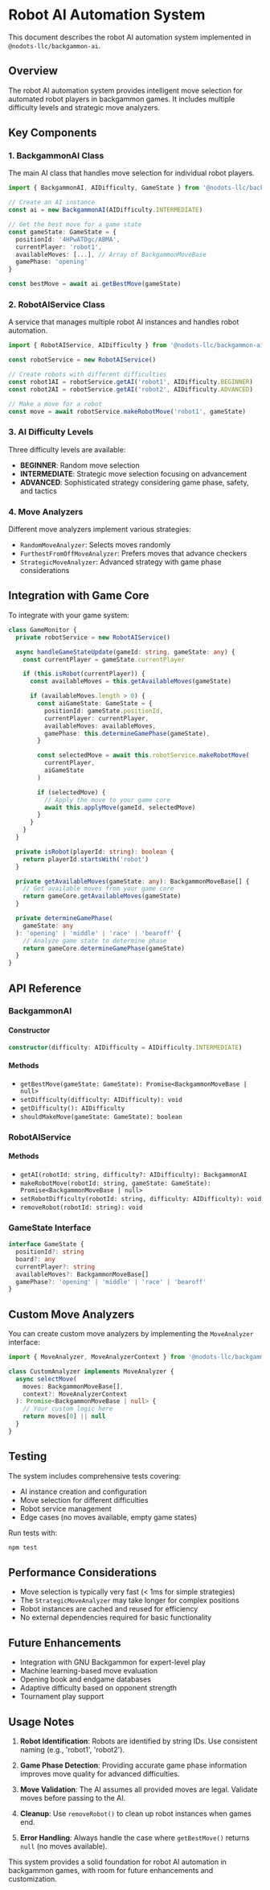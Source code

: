 # Robot AI Automation System

This document describes the robot AI automation system implemented in `@nodots-llc/backgammon-ai`.

## Overview

The robot AI automation system provides intelligent move selection for automated robot players in backgammon games. It includes multiple difficulty levels and strategic move analyzers.

## Key Components

### 1. BackgammonAI Class

The main AI class that handles move selection for individual robot players.

```typescript
import { BackgammonAI, AIDifficulty, GameState } from '@nodots-llc/backgammon-ai'

// Create an AI instance
const ai = new BackgammonAI(AIDifficulty.INTERMEDIATE)

// Get the best move for a game state
const gameState: GameState = {
  positionId: '4HPwATDgc/ABMA',
  currentPlayer: 'robot1',
  availableMoves: [...], // Array of BackgammonMoveBase
  gamePhase: 'opening'
}

const bestMove = await ai.getBestMove(gameState)
```

### 2. RobotAIService Class

A service that manages multiple robot AI instances and handles robot automation.

```typescript
import { RobotAIService, AIDifficulty } from '@nodots-llc/backgammon-ai'

const robotService = new RobotAIService()

// Create robots with different difficulties
const robot1AI = robotService.getAI('robot1', AIDifficulty.BEGINNER)
const robot2AI = robotService.getAI('robot2', AIDifficulty.ADVANCED)

// Make a move for a robot
const move = await robotService.makeRobotMove('robot1', gameState)
```

### 3. AI Difficulty Levels

Three difficulty levels are available:

- **BEGINNER**: Random move selection
- **INTERMEDIATE**: Strategic move selection focusing on advancement
- **ADVANCED**: Sophisticated strategy considering game phase, safety, and tactics

### 4. Move Analyzers

Different move analyzers implement various strategies:

- `RandomMoveAnalyzer`: Selects moves randomly
- `FurthestFromOffMoveAnalyzer`: Prefers moves that advance checkers
- `StrategicMoveAnalyzer`: Advanced strategy with game phase considerations

## Integration with Game Core

To integrate with your game system:

```typescript
class GameMonitor {
  private robotService = new RobotAIService()

  async handleGameStateUpdate(gameId: string, gameState: any) {
    const currentPlayer = gameState.currentPlayer

    if (this.isRobot(currentPlayer)) {
      const availableMoves = this.getAvailableMoves(gameState)

      if (availableMoves.length > 0) {
        const aiGameState: GameState = {
          positionId: gameState.positionId,
          currentPlayer: currentPlayer,
          availableMoves: availableMoves,
          gamePhase: this.determineGamePhase(gameState),
        }

        const selectedMove = await this.robotService.makeRobotMove(
          currentPlayer,
          aiGameState
        )

        if (selectedMove) {
          // Apply the move to your game core
          await this.applyMove(gameId, selectedMove)
        }
      }
    }
  }

  private isRobot(playerId: string): boolean {
    return playerId.startsWith('robot')
  }

  private getAvailableMoves(gameState: any): BackgammonMoveBase[] {
    // Get available moves from your game core
    return gameCore.getAvailableMoves(gameState)
  }

  private determineGamePhase(
    gameState: any
  ): 'opening' | 'middle' | 'race' | 'bearoff' {
    // Analyze game state to determine phase
    return gameCore.determineGamePhase(gameState)
  }
}
```

## API Reference

### BackgammonAI

#### Constructor

```typescript
constructor(difficulty: AIDifficulty = AIDifficulty.INTERMEDIATE)
```

#### Methods

- `getBestMove(gameState: GameState): Promise<BackgammonMoveBase | null>`
- `setDifficulty(difficulty: AIDifficulty): void`
- `getDifficulty(): AIDifficulty`
- `shouldMakeMove(gameState: GameState): boolean`

### RobotAIService

#### Methods

- `getAI(robotId: string, difficulty?: AIDifficulty): BackgammonAI`
- `makeRobotMove(robotId: string, gameState: GameState): Promise<BackgammonMoveBase | null>`
- `setRobotDifficulty(robotId: string, difficulty: AIDifficulty): void`
- `removeRobot(robotId: string): void`

### GameState Interface

```typescript
interface GameState {
  positionId?: string
  board?: any
  currentPlayer?: string
  availableMoves?: BackgammonMoveBase[]
  gamePhase?: 'opening' | 'middle' | 'race' | 'bearoff'
}
```

## Custom Move Analyzers

You can create custom move analyzers by implementing the `MoveAnalyzer` interface:

```typescript
import { MoveAnalyzer, MoveAnalyzerContext } from '@nodots-llc/backgammon-ai'

class CustomAnalyzer implements MoveAnalyzer {
  async selectMove(
    moves: BackgammonMoveBase[],
    context?: MoveAnalyzerContext
  ): Promise<BackgammonMoveBase | null> {
    // Your custom logic here
    return moves[0] || null
  }
}
```

## Testing

The system includes comprehensive tests covering:

- AI instance creation and configuration
- Move selection for different difficulties
- Robot service management
- Edge cases (no moves available, empty game states)

Run tests with:

```bash
npm test
```

## Performance Considerations

- Move selection is typically very fast (< 1ms for simple strategies)
- The `StrategicMoveAnalyzer` may take longer for complex positions
- Robot instances are cached and reused for efficiency
- No external dependencies required for basic functionality

## Future Enhancements

- Integration with GNU Backgammon for expert-level play
- Machine learning-based move evaluation
- Opening book and endgame databases
- Adaptive difficulty based on opponent strength
- Tournament play support

## Usage Notes

1. **Robot Identification**: Robots are identified by string IDs. Use consistent naming (e.g., 'robot1', 'robot2').

2. **Game Phase Detection**: Providing accurate game phase information improves move quality for advanced difficulties.

3. **Move Validation**: The AI assumes all provided moves are legal. Validate moves before passing to the AI.

4. **Cleanup**: Use `removeRobot()` to clean up robot instances when games end.

5. **Error Handling**: Always handle the case where `getBestMove()` returns `null` (no moves available).

This system provides a solid foundation for robot AI automation in backgammon games, with room for future enhancements and customization.
